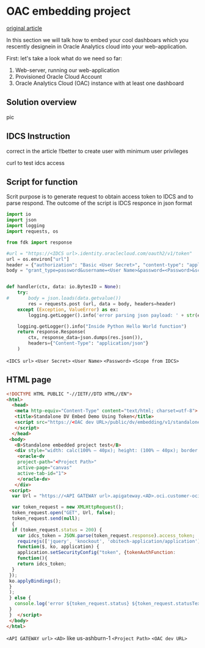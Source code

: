 # OAC embedding project

[original article](https://medium.com/@insight2action/oracle-analytics-cloud-oac-embedding-public-user-access-part-1-5fb0f513508a)

In this section we will talk how to embed your cool dashboars which you rescently designein in Oracle Analytics cloud into your web-application.

First: let's take a look what do we need so far:
1. Web-server, running our web-application
2. Provisioned Oracle Cloud Account 
3. Oracle Analytics Cloud (OAC) instance with at least one dashboard

## Solution overview
pic

## IDCS Instruction
correct in the article
!!better to create user with minimum user privileges

curl to test idcs access



## Script for function

Scrit purpose is to generate request to obtain access token to IDCS and to parse respond. The outcome of the script is IDCS responce in json format

```python
import io
import json
import logging
import requests, os

from fdk import response

#url = "https://<IDCS url>.identity.oraclecloud.com/oauth2/v1/token"
url = os.environ["url"]
header = {"authorization": "Basic <User Secret>", "content-type": "application/x-www-form-urlencoded;charset=UTF-8"}
body = "grant_type=password&username=<User Name>&password=<Password>&scope=<Scope from IDCS>"


def handler(ctx, data: io.BytesIO = None):
    try:
#       body = json.loads(data.getvalue())
        res = requests.post (url, data = body, headers=header)
    except (Exception, ValueError) as ex:
        logging.getLogger().info('error parsing json payload: ' + str(ex))

    logging.getLogger().info("Inside Python Hello World function")
    return response.Response(
        ctx, response_data=json.dumps(res.json()),
        headers={"Content-Type": "application/json"}
    )
```

`<IDCS url>`
`<User Secret>`
`<User Name>`
`<Password>`
`<Scope from IDCS>`
    
## HTML page
```html
<!DOCTYPE HTML PUBLIC "-//IETF//DTD HTML//EN">
<html>
  <head>
   <meta http-equiv="Content-Type" content="text/html; charset=utf-8">
   <title>Standalone DV Embed Demo Using Token</title>
   <script src="https://<OAC dev URL>/public/dv/embedding/v1/standalone/embedding.js?token=true" type="application/javascript">
   </script>
  </head>
 <body>
   <B>Standalone embedded project test</B>
   <div style="width: calc(100% — 40px); height: (100% — 40px); border: 1px solid black; padding: 10px;" >
    <oracle-dv
    project-path="<Project Path>"
    active-page="canvas"
    active-tab-id="1">
    </oracle-dv>
   </div>
 <script>
  var Url = "https://<API GATEWAY url>.apigateway.<AD>.oci.customer-oci.com/token/get_token"

  var token_request = new XMLHttpRequest();
  token_request.open("GET", Url, false);
  token_request.send(null);
  {
  if (token_request.status = 200) {
    var idcs_token = JSON.parse(token_request.response).access_token;
    requirejs(['jquery', 'knockout', 'obitech-application/application'],
    function($, ko, application) {
    application.setSecurityConfig("token", {tokenAuthFunction:
    function(){
    return idcs_token;
  }
 });
 ko.applyBindings();
 }
 );
 } else {
   console.log('error ${token_request.status} ${token_request.statusText}')
 }
 }  </script>
 </body>
</html>
```

`<API GATEWAY url>`
`<AD>` like us-ashburn-1
`<Project Path>`
`<OAC dev URL>`
